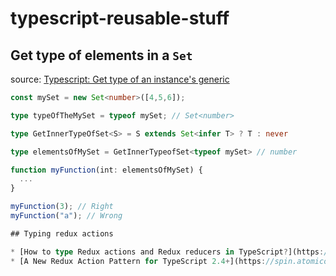 # typescript-reusable-stuff

## Get type of elements in a `Set`

source: [Typescript: Get type of an instance's generic](https://stackoverflow.com/a/53680333)

```typescript
const mySet = new Set<number>([4,5,6]);

type typeOfTheMySet = typeof mySet; // Set<number>

type GetInnerTypeOfSet<S> = S extends Set<infer T> ? T : never

type elementsOfMySet = GetInnerTypeofSet<typeof mySet> // number

function myFunction(int: elementsOfMySet) {
  ...
}

myFunction(3); // Right
myFunction("a"); // Wrong

## Typing redux actions

* [How to type Redux actions and Redux reducers in TypeScript?](https://stackoverflow.com/questions/35482241/how-to-type-redux-actions-and-redux-reducers-in-typescript#40758619)
* [A New Redux Action Pattern for TypeScript 2.4+](https://spin.atomicobject.com/2017/07/24/redux-action-pattern-typescript/)
